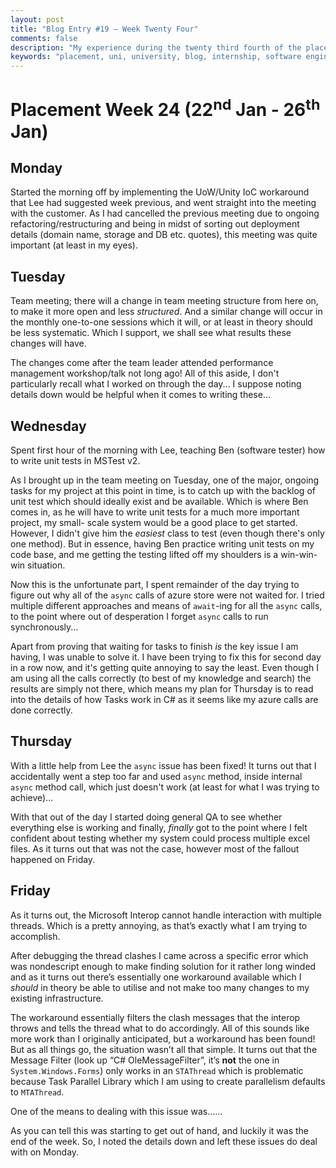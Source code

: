```yaml
---
layout: post
title: "Blog Entry #19 – Week Twenty Four"
comments: false
description: "My experience during the twenty third fourth of the placement"
keywords: "placement, uni, university, blog, internship, software engineering, software development, week twenty four, software development life cycle, c#, azure, cloud storage"
---
```


# Placement Week 24 (22<sup>nd</sup> Jan - 26<sup>th</sup> Jan)
## Monday
Started the morning off by implementing the UoW/Unity IoC workaround that Lee had suggested week previous, and went straight into the meeting with the customer. As I had cancelled the previous meeting due to ongoing refactoring/restructuring and being in midst of sorting out deployment details (domain name, storage and DB etc. quotes), this meeting was quite important (at least in my eyes).

## Tuesday
Team meeting; there will a change in team meeting structure from here on, to make it more open and less *structured*. And a similar change will occur in the monthly one-to-one sessions which it will, or at least in theory should be less systematic. Which I support, we shall see what results these changes will have.

The changes come after the team leader attended performance management workshop/talk not long ago! All of this aside, I don't particularly recall what I worked on through the day... I suppose noting details down would be helpful when it comes to writing these...

## Wednesday
Spent first hour of the morning with Lee, teaching Ben (software tester) how to write unit tests in MSTest v2.

As I brought up in the team meeting on Tuesday, one of the major, ongoing tasks for my project at this point in time, is to catch up with the backlog of unit test which should ideally exist and be available. Which is where Ben comes in, as he will have to write unit tests for a much more important project, my small- scale system would be a good place to get started. However, I didn't give him the *easiest* class to test (even though there's only one method). But in essence, having Ben practice writing unit tests on my code base, and me getting the testing lifted off my shoulders is a win-win-win situation.

Now this is the unfortunate part, I spent remainder of the day trying to figure out why all of the `async` calls of azure store were not waited for. I tried multiple different approaches and means of `await`-ing for all the `async` calls, to the point where out of desperation I forget `async` calls to run synchronously...

Apart from proving that waiting for tasks to finish *is* the key issue I am having, I was unable to solve it. I have been trying to fix this for second day in a row now, and it's getting quite annoying to say the least. Even though I am using all the calls correctly (to best of my knowledge and search) the results are simply not there, which means my plan for Thursday is to read into the details of how Tasks work in C# as it seems like my azure calls are done correctly.

## Thursday
With a little help from Lee the `async` issue has been fixed! It turns out that I accidentally went a step too far and used `async` method, inside internal `async` method call, which just doesn't work (at least for what I was trying to achieve)...

With that out of the day I started doing general QA to see whether everything else is working and finally, *finally* got to the point where I felt confident about testing whether my system could process multiple excel files. As it turns out that was not the case, however most of the fallout happened on Friday.

## Friday
As it turns out, the Microsoft Interop cannot handle interaction with multiple threads. Which is a pretty annoying, as that’s exactly what I am trying to accomplish.

After debugging the thread clashes I came across a specific error which was nondescript enough to make finding solution for it rather long winded and as it turns out there’s essentially one workaround available which I *should* in theory be able to utilise and not make too many changes to my existing infrastructure.

The workaround essentially filters the clash messages that the interop throws and tells the thread what to do accordingly.
All of this sounds like more work than I originally anticipated, but a workaround has been found! But as all things go, the situation wasn’t all that simple. It turns out that the Message Filter (look up “C# OleMessageFilter”, it’s **not** the one in `System.Windows.Forms`) only works in an `STAThread` which is problematic because Task Parallel Library which I am using to create parallelism defaults to `MTAThread`.

One of the means to dealing with this issue was……

As you can tell this was starting to get out of hand, and luckily it was the end of the week. So, I noted the details down and left these issues do deal with on Monday.
